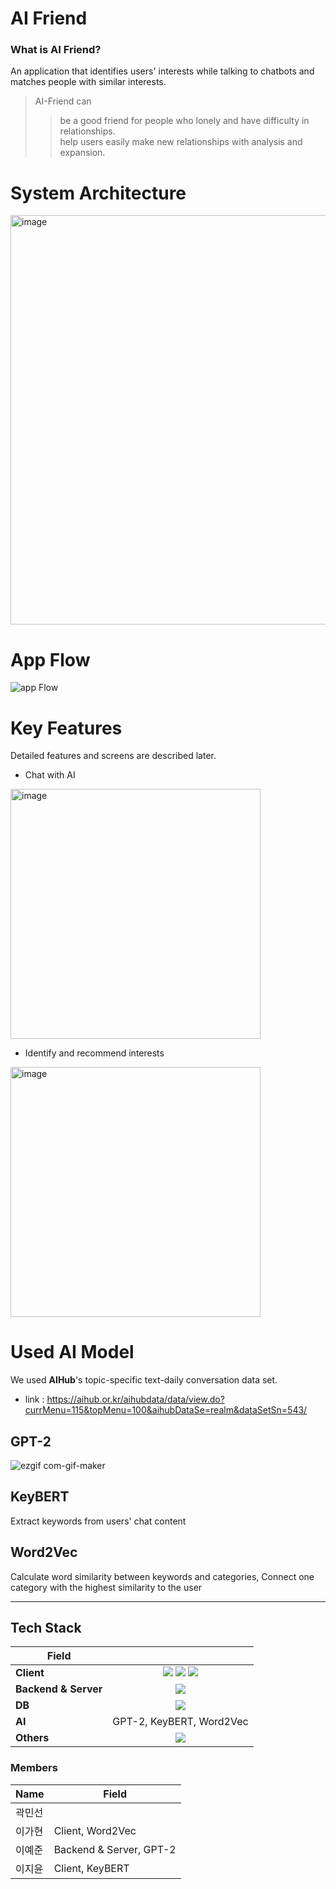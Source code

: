# AI Friend 

### What is AI Friend?
An application that identifies users' interests while talking to chatbots and matches people with similar interests.

> AI-Friend can
>> be a good friend for people who lonely and have difficulty in relationships.</br>
>> help users easily make new relationships with analysis and expansion.


# System Architecture
<img width="655" alt="image" src="https://user-images.githubusercontent.com/65584699/207514631-0d3b7497-d245-4488-9daf-0ba4ac0ce884.png">

# App Flow
![app Flow](https://user-images.githubusercontent.com/65584699/207539492-11a05c1a-86de-49ce-a6be-a60b800a5192.png)


# Key Features
Detailed features and screens are described later.
- Chat with AI
<img width="400" alt="image" src="https://user-images.githubusercontent.com/65584699/207515482-cd0a6a60-05bf-4111-b4a9-406f2c3b5626.png">

- Identify and recommend interests
<img width="400" alt="image" src="https://user-images.githubusercontent.com/65584699/207515865-80195b02-4503-4101-abd7-556f33781532.png">


# Used AI Model
We used **AIHub**'s topic-specific text-daily conversation data set.
- link : <https://aihub.or.kr/aihubdata/data/view.do?currMenu=115&topMenu=100&aihubDataSe=realm&dataSetSn=543/>
## GPT-2
![ezgif com-gif-maker](https://user-images.githubusercontent.com/65584699/207517716-49d0bfd7-9422-46c7-afff-246298a9cb5a.gif)


## KeyBERT
Extract keywords from users' chat content
## Word2Vec
Calculate word similarity between keywords and categories, Connect one category with the highest similarity to the user
</br>

---

## Tech Stack
| Field | |
|----------|:-------------:|
|__Client__| <img src="https://img.shields.io/badge/Kotlin-7F52FF?style=for-the-badge&logo=Kotlin&logoColor=white"> <img src="https://img.shields.io/badge/Android-3DDC84?style=for-the-badge&logo=Android&logoColor=white"> <img src="https://img.shields.io/badge/Android Studio-3DDC84?style=for-the-badge&logo=Android Studio&logoColor=white">|
|__Backend & Server__| <img src="https://img.shields.io/badge/Python-3776AB?style=for-the-badge&logo=Python&logoColor=white"> |
|__DB__| <img src="https://img.shields.io/badge/Firebase-FFCA28?style=for-the-badge&logo=Firebase&logoColor=black"> |
|__AI__| GPT-2, KeyBERT, Word2Vec|
|__Others__| <img src="https://img.shields.io/badge/Git-F05032?style=for-the-badge&logo=Git&logoColor=black"> |


### Members 
| Name | Field |
| ------ | ------ |
| 곽민선 | |
| 이가현 | Client, Word2Vec | 
| 이예준 | Backend & Server, GPT-2|
| 이지윤 | Client, KeyBERT |





 

